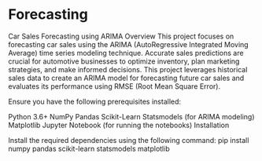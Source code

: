 # Forecasting
Car Sales Forecasting using ARIMA
Overview
This project focuses on forecasting car sales using the ARIMA (AutoRegressive Integrated Moving Average) time series modeling technique. Accurate sales predictions are crucial for automotive businesses to optimize inventory, plan marketing strategies, and make informed decisions. This project leverages historical sales data to create an ARIMA model for forecasting future car sales and evaluates its performance using RMSE (Root Mean Square Error).

Ensure you have the following prerequisites installed:

Python 3.6+
NumPy
Pandas
Scikit-Learn
Statsmodels (for ARIMA modeling)
Matplotlib
Jupyter Notebook (for running the notebooks)
Installation



Install the required dependencies using the following command:
pip install numpy pandas scikit-learn statsmodels matplotlib
